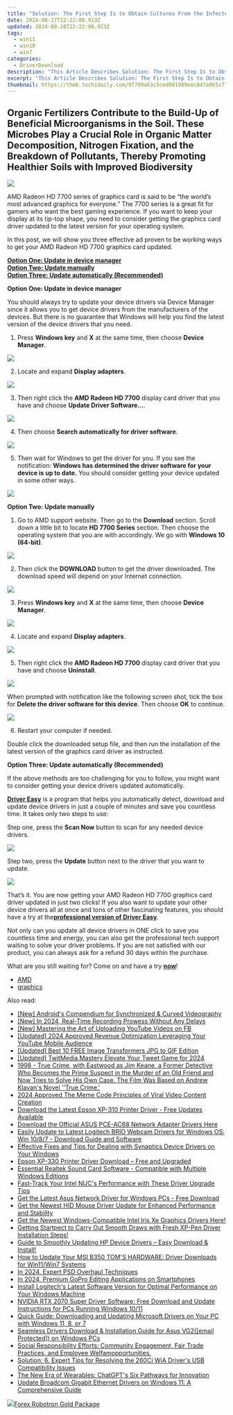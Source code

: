 ```yaml
---
title: "Solution: The First Step Is to Obtain Cultures From the Infected Site and Send Them for Antibiotic Sensitivity Testing Before Initiating Treatment. This Will Guide Targeted Therapy Based on the Specific Resistance Patterns of the Bacteria Present."
date: 2024-08-27T22:22:00.913Z
updated: 2024-08-28T22:22:00.913Z
tags:
  - win11
  - win10
  - win7
categories:
  - DriverDownload
description: "This Article Describes Solution: The First Step Is to Obtain Cultures From the Infected Site and Send Them for Antibiotic Sensitivity Testing Before Initiating Treatment. This Will Guide Targeted Therapy Based on the Specific Resistance Patterns of the Bacteria Present."
excerpt: "This Article Describes Solution: The First Step Is to Obtain Cultures From the Infected Site and Send Them for Antibiotic Sensitivity Testing Before Initiating Treatment. This Will Guide Targeted Therapy Based on the Specific Resistance Patterns of the Bacteria Present."
thumbnail: https://thmb.techidaily.com/9f799a63c5ced001089eec847a965c77100b85a292d3d2c56946946b1d875c1f.jpg
---
```


## Organic Fertilizers Contribute to the Build-Up of Beneficial Microorganisms in the Soil. These Microbes Play a Crucial Role in Organic Matter Decomposition, Nitrogen Fixation, and the Breakdown of Pollutants, Thereby Promoting Healthier Soils with Improved Biodiversity

![](https://images.drivereasy.com/wp-content/uploads/2016/12/img_586334850d9b5.jpg)  
  
 AMD Radeon HD 7700 series of graphics card is said to be “the world’s most advanced graphics for everyone.” The 7700 series is a great fit for gamers who want the best gaming experience. If you want to keep your display at its tip-top shape, you need to consider getting the graphics card driver updated to the latest version for your operating system.
  
 In this post, we will show you three effective ad proven to be working ways to get your AMD Radeon HD 7700 graphics card updated.
  
[**Option One: Update in device manager**](https://tools.techidaily.com/drivereasy/download/)  
[**Option Two: Update manually**](https://tools.techidaily.com/drivereasy/download/)  
[**Option Three: Update automatically (Recommended)**](https://www.drivereasy.com/knowledge/amd-radeon-hd-7700-graphics-driver-download-updates-easily/#3)  
  
**Option One: Update in device manager**  
  
 You should always try to update your device drivers via Device Manager since it allows you to get device drivers from the manufacturers of the devices. But there is no guarantee that Windows will help you find the latest version of the device drivers that you need.
  
 1) Press **Windows key** and **X** at the same time, then choose **Device Manager**.
  
![](https://images.drivereasy.com/wp-content/uploads/2016/12/img_58633847649da.png)

 2) Locate and expand **Display adapters**.
  
![](https://images.drivereasy.com/wp-content/uploads/2016/12/img_58633888b815f.jpg)

 3) Then right click the **AMD Radeon HD 7700** display card driver that you have and choose **Update Driver Software…**.  
  
![](https://images.drivereasy.com/wp-content/uploads/2016/12/img_58633adf15869.jpg)  
  
 4) Then choose **Search automatically for driver software**.
  
![](https://images.drivereasy.com/wp-content/uploads/2016/12/img_58633bb7037e2.jpg)

 5) Then wait for Windows to get the driver for you. If you see the notification: **Windows has determined the driver software for your device is up to date.** You should consider getting your device updated in some other ways.
  
![](https://images.drivereasy.com/wp-content/uploads/2016/12/img_58633c3acc5d9.png)
  
**Option Two: Update manually**  
  
 1) Go to AMD support website. Then go to the **Download** section. Scroll down a little bit to locate **HD 7700 Series** section. Then choose the operating system that you are with accordingly. We go with **Windows 10 (64-bit)**.
  
![](https://images.drivereasy.com/wp-content/uploads/2016/12/img_58633d87a3653.png)

 2) Then click the **DOWNLOAD** button to get the driver downloaded. The download speed will depend on your Internet connection.
  
![](https://images.drivereasy.com/wp-content/uploads/2016/12/img_58633e49b346a.jpg)

 3) Press **Windows key** and **X** at the same time, then choose **Device Manager**.
  
![](https://images.drivereasy.com/wp-content/uploads/2016/12/img_58633847649da.png)

 4) Locate and expand **Display adapters**.
  
![](https://images.drivereasy.com/wp-content/uploads/2016/12/img_58633888b815f.jpg)

 5) Then right click the **AMD Radeon HD 7700** display card driver that you have and choose **Uninstall**.
  
![](https://images.drivereasy.com/wp-content/uploads/2016/12/img_58633ead50985.jpg)

 When prompted with notification like the following screen shot, tick the box for **Delete the driver software for this device**. Then choose **OK** to continue.
  
![](https://images.drivereasy.com/wp-content/uploads/2016/12/img_5860d243e91ce.png)  
  
 6) Restart your computer if needed.
  
 Double click the downloaded setup file, and then run the installation of the latest version of the graphics card driver as instructed.
  
**Option Three: Update automatically (Recommended)**  
  
 If the above methods are too challenging for you to follow, you might want to consider getting your device drivers updated automatically.
  
[**Driver Easy**](https://tools.techidaily.com/drivereasy/download/) is a program that helps you automatically detect, download and update device drivers in just a couple of minutes and save you countless time. It takes only two steps to use:
  
 Step one, press the **Scan Now** button to scan for any needed device drivers.  
  
![](https://images.drivereasy.com/wp-content/uploads/2017/04/img_58e770d3d35f3.png)

 Step two, press the **Update** button next to the driver that you want to update.  
  
![](https://images.drivereasy.com/wp-content/uploads/2017/04/img_58e770e13b131.jpg)  
  
 That’s it. You are now getting your AMD Radeon HD 7700 graphics card driver updated in just two clicks! If you also want to update your other device drivers all at once and tons of other fascinating features, you should have a try at the[**professional version of Driver Easy**](https://tools.techidaily.com/drivereasy/download/).
  
 Not only can you update all device drivers in ONE click to save you countless time and energy, you can also get the professional tech support waiting to solve your driver problems. If you are not satisfied with our product, you can always ask for a refund 30 days within the purchase.
  
 What are you still waiting for? Come on and have a try [**now**](https://tools.techidaily.com/drivereasy/download/)!

* [AMD](https://tools.techidaily.com/drivereasy/download/)
* [graphics](https://tools.techidaily.com/drivereasy/download/)

<ins class="adsbygoogle"
     style="display:block"
     data-ad-format="autorelaxed"
     data-ad-client="ca-pub-7571918770474297"
     data-ad-slot="1223367746"></ins>



<ins class="adsbygoogle"
     style="display:block"
     data-ad-client="ca-pub-7571918770474297"
     data-ad-slot="8358498916"
     data-ad-format="auto"
     data-full-width-responsive="true"></ins>

<span class="atpl-alsoreadstyle">Also read:</span>
<div><ul>
<li><a href="https://extra-hints.techidaily.com/new-androids-compendium-for-synchronized-and-curved-videography/"><u>[New] Android's Compendium for Synchronized & Curved Videography</u></a></li>
<li><a href="https://digital-screen-recording.techidaily.com/new-in-2024-real-time-recording-prowess-without-any-delays/"><u>[New] In 2024, Real-Time Recording Prowess Without Any Delays</u></a></li>
<li><a href="https://facebook-videos.techidaily.com/new-mastering-the-art-of-uploading-youtube-videos-on-fb/"><u>[New] Mastering the Art of Uploading YouTube Videos on FB</u></a></li>
<li><a href="https://youtube-data.techidaily.com/ed-2024-approved-revenue-optimization-leveraging-your-youtube-mobile-audience/"><u>[Updated] 2024 Approved  Revenue Optimization  Leveraging Your YouTube Mobile Audience</u></a></li>
<li><a href="https://extra-tips.techidaily.com/updated-best-10-free-image-transformers-jpg-to-gif-edition/"><u>[Updated] Best 10 FREE Image Transformers  JPG to GIF Edition</u></a></li>
<li><a href="https://twitter-videos.techidaily.com/updated-twitmedia-mastery-elevate-your-tweet-game-for-2024/"><u>[Updated] TwitMedia Mastery  Elevate Your Tweet Game for 2024</u></a></li>
<li><a href="https://driver-download.techidaily.com/1998-true-crime-with-eastwood-as-jim-keane-a-former-detective-who-becomes-the-prime-suspect-in-the-murder-of-an-old-friend-and-now-tries-to-solve-his-own-ca274/"><u>1998 - True Crime, with Eastwood as Jim Keane, a Former Detective Who Becomes the Prime Suspect in the Murder of an Old Friend and Now Tries to Solve His Own Case. The Film Was Based on Andrew Klavan's Novel ''True Crime.'</u></a></li>
<li><a href="https://instagram-videos.techidaily.com/2024-approved-the-meme-code-principles-of-viral-video-content-creation/"><u>2024 Approved  The Meme Code  Principles of Viral Video Content Creation</u></a></li>
<li><a href="https://driver-download.techidaily.com/download-the-latest-epson-xp-310-printer-driver-free-updates-available/"><u>Download the Latest Epson XP-310 Printer Driver - Free Updates Available</u></a></li>
<li><a href="https://driver-download.techidaily.com/download-the-official-asus-pce-ac68-network-adapter-drivers-here/"><u>Download the Official ASUS PCE-AC68 Network Adapter Drivers Here</u></a></li>
<li><a href="https://driver-download.techidaily.com/easily-update-to-latest-logitech-brio-webcam-drivers-for-windows-os-win-1087-download-guide-and-software/"><u>Easily Update to Latest Logitech BRIO Webcam Drivers for Windows OS: Win 10/8/7 - Download Guide and Software</u></a></li>
<li><a href="https://driver-download.techidaily.com/effective-fixes-and-tips-for-dealing-with-synaptics-device-drivers-on-your-windows/"><u>Effective Fixes and Tips for Dealing with Synaptics Device Drivers on Your Windows</u></a></li>
<li><a href="https://driver-download.techidaily.com/epson-xp-330-printer-driver-download-free-and-upgraded/"><u>Epson XP-330 Printer Driver Download – Free and Upgraded</u></a></li>
<li><a href="https://driver-download.techidaily.com/essential-realtek-sound-card-software-compatible-with-multiple-windows-editions/"><u>Essential Realtek Sound Card Software - Compatible with Multiple Windows Editions</u></a></li>
<li><a href="https://driver-download.techidaily.com/fast-track-your-intel-nucs-performance-with-these-driver-upgrade-tips/"><u>Fast-Track Your Intel NUC's Performance with These Driver Upgrade Tips</u></a></li>
<li><a href="https://driver-download.techidaily.com/get-the-latest-asus-network-driver-for-windows-pcs-free-download/"><u>Get the Latest Asus Network Driver for Windows PCs - Free Download</u></a></li>
<li><a href="https://driver-download.techidaily.com/get-the-newest-hid-mouse-driver-update-for-enhanced-performance-and-stability/"><u>Get the Newest HID Mouse Driver Update for Enhanced Performance and Stability</u></a></li>
<li><a href="https://driver-download.techidaily.com/get-the-newest-windows-compatible-intel-iris-xe-graphics-drivers-here/"><u>Get the Newest Windows-Compatible Intel Iris Xe Graphics Drivers Here!</u></a></li>
<li><a href="https://driver-download.techidaily.com/getting-startpect-to-carry-out-smooth-draws-with-fresh-xp-pen-driver-installation-steps/"><u>Getting Startpect to Carry Out Smooth Draws with Fresh XP-Pen Driver Installation Steps!</u></a></li>
<li><a href="https://driver-download.techidaily.com/guide-to-smoothly-updating-hp-device-drivers-easy-download-and-install/"><u>Guide to Smoothly Updating HP Device Drivers – Easy Download & Install!</u></a></li>
<li><a href="https://driver-download.techidaily.com/how-to-update-your-msi-b350-toms-hardware-driver-downloads-for-win11win7-systems/"><u>How to Update Your MSI B350 TOM'S HARDWARE: Driver Downloads for Win11/Win7 Systems</u></a></li>
<li><a href="https://some-knowledge.techidaily.com/in-2024-expert-psd-overhaul-techniques/"><u>In 2024, Expert PSD Overhaul Techniques</u></a></li>
<li><a href="https://fox-boxes.techidaily.com/in-2024-premium-gopro-editing-applications-on-smartphones/"><u>In 2024, Premium GoPro Editing Applications on Smartphones</u></a></li>
<li><a href="https://driver-download.techidaily.com/install-logitechs-latest-software-version-for-optimal-performance-on-your-windows-machine/"><u>Install Logitech's Latest Software Version for Optimal Performance on Your Windows Machine</u></a></li>
<li><a href="https://driver-download.techidaily.com/nvidia-rtx-2070-super-driver-software-free-download-and-update-instructions-for-pcs-running-windows-1011/"><u>NVIDIA RTX 2070 Super Driver Software: Free Download and Update Instructions for PCs Running Windows 10/11</u></a></li>
<li><a href="https://driver-download.techidaily.com/quick-guide-downloading-and-updating-microsoft-drivers-on-your-pc-with-windows-11-8-or-7/"><u>Quick Guide: Downloading and Updating Microsoft Drivers on Your PC with Windows 11, 8, or 7</u></a></li>
<li><a href="https://driver-download.techidaily.com/seamless-drivers-download-and-installation-guide-for-asus-vg2email-protected-on-windows-pcs/"><u>Seamless Drivers Download & Installation Guide for Asus VG2([email Protected]) on Windows PCs</u></a></li>
<li><a href="https://driver-download.techidaily.com/social-responsibility-efforts-community-engagement-fair-trade-practices-and-employee-welfamopportunities/"><u>Social Responsibility Efforts: Community Engagement, Fair Trade Practices, and Employee Welfamopportunities.</u></a></li>
<li><a href="https://driver-download.techidaily.com/solution-6-expert-tips-for-resolving-the-260ci-wia-drivers-usb-compatibility-issues/"><u>Solution: 6. Expert Tips for Resolving the 260Ci WiA Driver's USB Compatibility Issues</u></a></li>
<li><a href="https://tech-revival.techidaily.com/the-new-era-of-wearables-chatgpts-six-pathways-for-innovation/"><u>The New Era of Wearables: ChatGPT's Six Pathways for Innovation</u></a></li>
<li><a href="https://driver-download.techidaily.com/update-broadcom-gigabit-ethernet-drivers-on-windows-11-a-comprehensive-guide/"><u>Update Broadcom Gigabit Ethernet Drivers on Windows 11: A Comprehensive Guide</u></a></li>
</ul></div>

<!-- affiliate ads begin -->
<a href="https://secure.2checkout.com/order/checkout.php?PRODS=4727541&QTY=1&AFFILIATE=108875&CART=1"><img src="https://secure.avangate.com/images/merchant/5f4f7141b65a730b4efb0e0d51f63e94/products/copy_copy_forexrobotronbox.gif" border="0">Forex Robotron Gold Package</a>
<!-- affiliate ads end -->